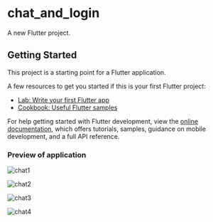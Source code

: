 # chat_and_login

A new Flutter project.

## Getting Started

This project is a starting point for a Flutter application.

A few resources to get you started if this is your first Flutter project:

- [Lab: Write your first Flutter app](https://docs.flutter.dev/get-started/codelab)
- [Cookbook: Useful Flutter samples](https://docs.flutter.dev/cookbook)

For help getting started with Flutter development, view the
[online documentation](https://docs.flutter.dev/), which offers tutorials,
samples, guidance on mobile development, and a full API reference.

### Preview of application

![chat1](https://github.com/23Coffee/Mobile_Application_Project/assets/122808660/373f79aa-7044-4244-8e8a-793bc4eac1a5)

![chat2](https://github.com/23Coffee/Mobile_Application_Project/assets/122808660/187c4127-db00-4c38-92a4-b252e5b07ae3)

![chat3](https://github.com/23Coffee/Mobile_Application_Project/assets/122808660/3188b5aa-6cc6-466a-8d82-e76701bc1de2)

![chat4](https://github.com/23Coffee/Mobile_Application_Project/assets/122808660/f0157fbe-c13b-4708-bacb-d482c1ea32a4)

